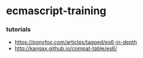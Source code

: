 # ecmascript-training

### tutorials
- https://ponyfoo.com/articles/tagged/es6-in-depth
- http://kangax.github.io/compat-table/es6/
